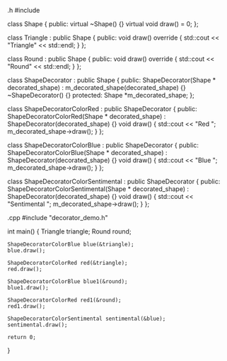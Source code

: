 .h
#include <iostream>

class Shape {
public:
    virtual ~Shape() {}
    virtual void draw() = 0;
};

class Triangle : public Shape {
public:
    void draw() override {
        std::cout << "Triangle" << std::endl;
    }
};

class Round : public Shape {
public:
    void draw() override {
        std::cout << "Round" << std::endl;
    }
};

class ShapeDecorator : public Shape {
public:
    ShapeDecorator(Shape * decorated_shape) : m_decorated_shape(decorated_shape) {}
    ~ShapeDecorator() {}
protected:
    Shape *m_decorated_shape;
};

class ShapeDecoratorColorRed : public ShapeDecorator {
public:
    ShapeDecoratorColorRed(Shape * decorated_shape) : ShapeDecorator(decorated_shape) {}
    void draw() {
        std::cout << "Red ";
        m_decorated_shape->draw();
    }
};

class ShapeDecoratorColorBlue : public ShapeDecorator {
public:
    ShapeDecoratorColorBlue(Shape * decorated_shape) : ShapeDecorator(decorated_shape) {}
    void draw() {
        std::cout << "Blue ";
        m_decorated_shape->draw();
    }
};

class ShapeDecoratorColorSentimental : public ShapeDecorator {
public:
    ShapeDecoratorColorSentimental(Shape * decorated_shape) : ShapeDecorator(decorated_shape) {}
    void draw() {
        std::cout << "Sentimental ";
        m_decorated_shape->draw();
    }
};


.cpp
#include "decorator_demo.h"

int main() {
    Triangle triangle;
    Round round;

    ShapeDecoratorColorBlue blue(&triangle);
    blue.draw();

    ShapeDecoratorColorRed red(&triangle);
    red.draw();

    ShapeDecoratorColorBlue blue1(&round);
    blue1.draw();

    ShapeDecoratorColorRed red1(&round);
    red1.draw();

    ShapeDecoratorColorSentimental sentimental(&blue);
    sentimental.draw();

    return 0;
}
